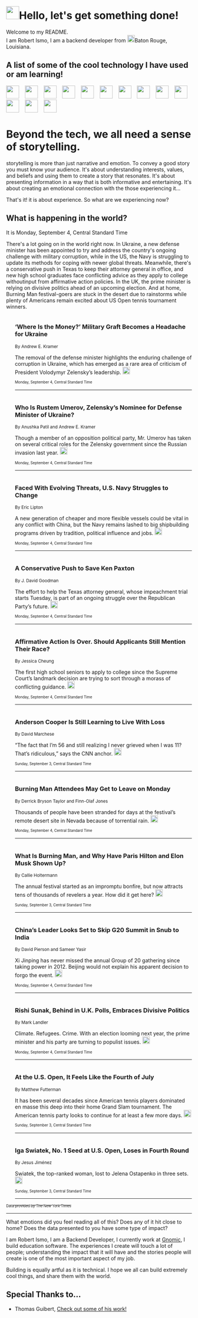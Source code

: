 <h1><img src="https://emojis.slackmojis.com/emojis/images/1643514375/3493/hot-coffee.gif?1643514375" width="35"/>Hello, let's get something done!</h1>

<p>Welcome to my README.<br/>
I am Robert Ismo, I am a backend developer from <img src="https://emojis.slackmojis.com/emojis/images/1638395689/50435/moulin_rouge.png?1638395689" width="20"/>Baton Rouge, Louisiana.</p>
<h2>A list of some of the cool technology I have used or am learning!</h2>
<p>
<img src="https://emojis.slackmojis.com/emojis/images/1643516091/21142/meow_bongotap.gif?1643516091" width="35" alt="">
<img src="https://img.shields.io/badge/Favorite%20Frontend%20Framework-SvelteKit-f83903" alt="">
<img src="https://img.shields.io/badge/Second%20Favorite-Vue-40b581" alt="">
<img src="https://img.shields.io/badge/Most%20Used%20Runtime-Nodejs-78b061" alt="">
<img src="https://emojis.slackmojis.com/emojis/images/1643517416/34482/fire.gif?1643517416" width="35" alt="">
<img src="https://img.shields.io/badge/Javascript%20But%20Better-Typescript-0078ca" alt="">
<img src="https://img.shields.io/badge/Favorite%20Language-Elixir-3e244d" alt="">
<img src="https://img.shields.io/badge/Containerize%20Everything-Docker-6ac9ef" alt="">
<img src="https://emojis.slackmojis.com/emojis/images/1643514596/5999/meow_party.gif?1643514596" width="35" alt="">
<img src="https://img.shields.io/badge/API%20Love%20Language-Graphql-de32a5" alt="">
<img src="https://img.shields.io/badge/Our%20Favorite%20Version%20Controller-Git-e94f33" alt="">
<img src="https://img.shields.io/badge/Favorite%20Database-Redis-d42d1d" alt="">
<img src="https://emojis.slackmojis.com/emojis/images/1643514559/5584/deployparrot.gif?1643514559" width="35" alt="">
<img src="https://img.shields.io/badge/Container%20Interstate-RabbitMQ-f66200" alt="">
<img src="https://img.shields.io/badge/Gotta%20Learn-Kubernetes-316adf" alt="">
<img src="https://img.shields.io/badge/Really%20Mature%20Now-WASM-654fef" alt="">
<img src="https://emojis.slackmojis.com/emojis/images/1666642497/61942/dance_vibe.gif?1666642497" width="35" alt="">
<img src="https://img.shields.io/badge/For%20My%20M1-ARM64-657d96" alt="">
<img src="https://img.shields.io/badge/Loving%20This%20So%20Much-TailwindCSS-17bcb5" alt="">
<img src="https://img.shields.io/badge/Cool%20Build%20Tool-Vite-f9cb24" alt="">
<img src="https://emojis.slackmojis.com/emojis/images/1669231376/62819/working-on-it.gif?1669231376" width="35" alt="">
<img src="https://img.shields.io/badge/Fun%20and%20Easy%20Database-MongoDB-5f8c49" alt="">
<img src="https://img.shields.io/badge/JS%20Life%20Support-NPM-c73737" alt="">
<img src="https://img.shields.io/badge/I%20Liked%20It-DynamoDB-0073b9" alt="">
<img src="https://emojis.slackmojis.com/emojis/images/1643514045/46/question.gif?1643514045" width="35" alt="">
<img src="https://img.shields.io/badge/cool-React-60d6f9" alt="">
<img src="https://img.shields.io/badge/Future%20Big%20Project-Lambda-f37e00" alt="">
<img src="https://img.shields.io/badge/NPM%20But%20Better-PNPM-f1aa07" alt="">
<img src="https://emojis.slackmojis.com/emojis/images/1643514943/9662/fbwow.gif?1643514943" width="35" alt="">
<img src="https://img.shields.io/badge/First%20Language-C-662079" alt="">
<img src="https://img.shields.io/badge/Where%20I%20Deploy%20Frontend-Vercel-000000" alt="">
<img src="https://img.shields.io/badge/Who%20Does%20not%20Want%20an%20App-Swift-f9492a" alt="">
<img src="https://emojis.slackmojis.com/emojis/images/1643514058/151/javascript.png?1643514058" width="35" alt="">
<img src="https://img.shields.io/badge/cool-Python-fbd542" alt="">
<img src="https://img.shields.io/badge/Favorite%20Something-Stripe-656cdc" alt="">
<img src="https://img.shields.io/badge/Of%20Course-HTML5-ed6327" alt="">
<img src="https://emojis.slackmojis.com/emojis/images/1660415405/60731/bomb.gif?1660415405" width="35" alt="">
<img src="https://img.shields.io/badge/hate-CSS-2964ec" alt="">
<img src="https://img.shields.io/badge/Learning-CircleCI-141215" alt="">
<img src="https://img.shields.io/badge/Learning-Rust-fbbb3b" alt="">
<img src="https://emojis.slackmojis.com/emojis/images/1660415397/60712/writing-hand.gif?1660415397" width="35" alt="">
<img src="https://img.shields.io/badge/Dev%20Browser%20of%20Choice-Firefox-cc4e26" alt="">
<img src="https://img.shields.io/badge/Recoverying%20From%20Windows-UNIX-1781e3" alt="">
<img src="https://img.shields.io/badge/LOVE-LogSeq-90c1c2" alt="">
<img src="https://emojis.slackmojis.com/emojis/images/1643514066/223/kirby.gif?1643514066" width="35" alt="">
<img src="https://img.shields.io/badge/Daily%20Driver-MacOS-e6e6e8" alt="">
<img src="https://img.shields.io/badge/Git%20Server-Github-000000" alt="">
<img src="https://img.shields.io/badge/enjoyable-EC2-f17428" alt="">
<img src="https://emojis.slackmojis.com/emojis/images/1643514239/2069/excited.gif?1643514239" width="35" alt="">
</p>
<h1>Beyond the tech, we all need a sense of storytelling.</h1>
<p>storytelling is more than just narrative and emotion. To convey a good story you must know your audience. It's about understanding interests, values, and beliefs and using them to create a story that resonates. It's about presenting information in a way that is both informative and entertaining. It's about creating an emotional connection with the those experiencing it...</p>
<p>That's it! it is about experience. So what are we experiencing now?</p>
<h2>What is happening in the world?</h2>
<p>It is Monday, September 4, Central Standard Time</p>
<p>
There&#39;s a lot going on in the world right now. In Ukraine, a new defense minister has been appointed to try and address the country&#39;s ongoing challenge with military corruption, while in the US, the Navy is struggling to update its methods for coping with newer global threats. Meanwhile, there&#39;s a conservative push in Texas to keep their attorney general in office, and new high school graduates face conflicting advice as they apply to college withoutinput from affirmative action policies. In the UK, the prime minister is relying on divisive politics ahead of an upcoming election. And at home, Burning Man festival-goers are stuck in the desert due to rainstorms while plenty of Americans remain excited about US Open tennis tournament winners.</p>
<ol>
<img src="https://img.shields.io/badge/-world-blue" alt="">
<h3>‘Where Is the Money?’ Military Graft Becomes a Headache for Ukraine</h3>
<sub>By Andrew E. Kramer</sub>
<p>The removal of the defense minister highlights the enduring challenge of corruption in Ukraine, which has emerged as a rare area of criticism of President Volodymyr Zelensky’s leadership.  <a href="https://nyti.ms/3OVABWM"><img src="https://developer.nytimes.com/files/poweredby_nytimes_30b.png?v=1583354208352" height="20"></a></p>
<sub><sub>Monday, September 4, Central Standard Time</sub></sub>
<hr/>
<img src="https://img.shields.io/badge/-world-blue" alt="">
<h3>Who Is Rustem Umerov, Zelensky’s Nominee for Defense Minister of Ukraine?</h3>
<sub>By Anushka Patil and Andrew E. Kramer</sub>
<p>Though a member of an opposition political party, Mr. Umerov has taken on several critical roles for the Zelensky government since the Russian invasion last year.  <a href="https://nyti.ms/3P6cHbj"><img src="https://developer.nytimes.com/files/poweredby_nytimes_30b.png?v=1583354208352" height="20"></a></p>
<sub><sub>Monday, September 4, Central Standard Time</sub></sub>
<hr/>
<img src="https://img.shields.io/badge/-us-blue" alt="">
<h3>Faced With Evolving Threats, U.S. Navy Struggles to Change</h3>
<sub>By Eric Lipton</sub>
<p>A new generation of cheaper and more flexible vessels could be vital in any conflict with China, but the Navy remains lashed to big shipbuilding programs driven by tradition, political influence and jobs.  <a href="https://nyti.ms/3Eor9pZ"><img src="https://developer.nytimes.com/files/poweredby_nytimes_30b.png?v=1583354208352" height="20"></a></p>
<sub><sub>Monday, September 4, Central Standard Time</sub></sub>
<hr/>
<img src="https://img.shields.io/badge/-us-blue" alt="">
<h3>A Conservative Push to Save Ken Paxton</h3>
<sub>By J. David Goodman</sub>
<p>The effort to help the Texas attorney general, whose impeachment trial starts Tuesday, is part of an ongoing struggle over the Republican Party’s future.  <a href="https://nyti.ms/45SlV1t"><img src="https://developer.nytimes.com/files/poweredby_nytimes_30b.png?v=1583354208352" height="20"></a></p>
<sub><sub>Monday, September 4, Central Standard Time</sub></sub>
<hr/>
<img src="https://img.shields.io/badge/-magazine-blue" alt="">
<h3>Affirmative Action Is Over. Should Applicants Still Mention Their Race?</h3>
<sub>By Jessica Cheung</sub>
<p>The first high school seniors to apply to college since the Supreme Court’s landmark decision are trying to sort through a morass of conflicting guidance.  <a href="https://nyti.ms/3sEtdro"><img src="https://developer.nytimes.com/files/poweredby_nytimes_30b.png?v=1583354208352" height="20"></a></p>
<sub><sub>Monday, September 4, Central Standard Time</sub></sub>
<hr/>
<img src="https://img.shields.io/badge/-magazine-blue" alt="">
<h3>Anderson Cooper Is Still Learning to Live With Loss</h3>
<sub>By David Marchese</sub>
<p>“The fact that I’m 56 and still realizing I never grieved when I was 11? That’s ridiculous,” says the CNN anchor.  <a href="https://nyti.ms/3QZCW5I"><img src="https://developer.nytimes.com/files/poweredby_nytimes_30b.png?v=1583354208352" height="20"></a></p>
<sub><sub>Sunday, September 3, Central Standard Time</sub></sub>
<hr/>
<img src="https://img.shields.io/badge/-us-blue" alt="">
<h3>Burning Man Attendees May Get to Leave on Monday</h3>
<sub>By Derrick Bryson Taylor and Finn-Olaf Jones</sub>
<p>Thousands of people have been stranded for days at the festival’s remote desert site in Nevada because of torrential rain.  <a href="https://nyti.ms/44EqdbV"><img src="https://developer.nytimes.com/files/poweredby_nytimes_30b.png?v=1583354208352" height="20"></a></p>
<sub><sub>Monday, September 4, Central Standard Time</sub></sub>
<hr/>
<img src="https://img.shields.io/badge/-style-blue" alt="">
<h3>What Is Burning Man, and Why Have Paris Hilton and Elon Musk Shown Up?</h3>
<sub>By Callie Holtermann</sub>
<p>The annual festival started as an impromptu bonfire, but now attracts tens of thousands of revelers a year. How did it get here?  <a href="https://nyti.ms/45MJYPo"><img src="https://developer.nytimes.com/files/poweredby_nytimes_30b.png?v=1583354208352" height="20"></a></p>
<sub><sub>Sunday, September 3, Central Standard Time</sub></sub>
<hr/>
<img src="https://img.shields.io/badge/-world-blue" alt="">
<h3>China’s Leader Looks Set to Skip G20 Summit in Snub to India</h3>
<sub>By David Pierson and Sameer Yasir</sub>
<p>Xi Jinping has never missed the annual Group of 20 gathering since taking power in 2012. Beijing would not explain his apparent decision to forgo the event.  <a href="https://nyti.ms/44DdrKF"><img src="https://developer.nytimes.com/files/poweredby_nytimes_30b.png?v=1583354208352" height="20"></a></p>
<sub><sub>Monday, September 4, Central Standard Time</sub></sub>
<hr/>
<img src="https://img.shields.io/badge/-world-blue" alt="">
<h3>Rishi Sunak, Behind in U.K. Polls, Embraces Divisive Politics</h3>
<sub>By Mark Landler</sub>
<p>Climate. Refugees. Crime. With an election looming next year, the prime minister and his party are turning to populist issues.  <a href="https://nyti.ms/45Egdk4"><img src="https://developer.nytimes.com/files/poweredby_nytimes_30b.png?v=1583354208352" height="20"></a></p>
<sub><sub>Monday, September 4, Central Standard Time</sub></sub>
<hr/>
<img src="https://img.shields.io/badge/-sports-blue" alt="">
<h3>At the U.S. Open, It Feels Like the Fourth of July</h3>
<sub>By Matthew Futterman</sub>
<p>It has been several decades since American tennis players dominated en masse this deep into their home Grand Slam tournament. The American tennis party looks to continue for at least a few more days.  <a href="https://nyti.ms/3qRm5aG"><img src="https://developer.nytimes.com/files/poweredby_nytimes_30b.png?v=1583354208352" height="20"></a></p>
<sub><sub>Sunday, September 3, Central Standard Time</sub></sub>
<hr/>
<img src="https://img.shields.io/badge/-sports-blue" alt="">
<h3>Iga Swiatek, No. 1 Seed at U.S. Open, Loses in Fourth Round</h3>
<sub>By Jesus Jiménez</sub>
<p>Swiatek, the top-ranked woman, lost to Jelena Ostapenko in three sets.  <a href="https://nyti.ms/45EhmZ4"><img src="https://developer.nytimes.com/files/poweredby_nytimes_30b.png?v=1583354208352" height="20"></a></p>
<sub><sub>Sunday, September 3, Central Standard Time</sub></sub>
<hr/>
</ol>
<a href="https://developer.nytimes.com"><sub><sub>Data provided by The New York Times</sub></sub></a>
<hr/>
<p>What emotions did you feel reading all of this? Does any of it hit close to home? Does the data presented to you have some type of impact?</p>
<p>I am Robert Ismo, I am a Backend Developer, I currently work at <a href="https://gnomic.education/">Gnomic</a>, I build education software. The experiences I create will touch a lot of people; understanding the impact that it will have and the stories people will create is one of the most important aspect of my job.</p>
<p>Building is equally artful as it is technical. I hope we all can build extremely cool things, and share them with the world.</p>
<h2>Special Thanks to...</h2>
<ul>
<li>Thomas Guibert, <a href="https://github.com/thmsgbrt/thmsgbrt">Check out some of his work!</a></li>
</ul>